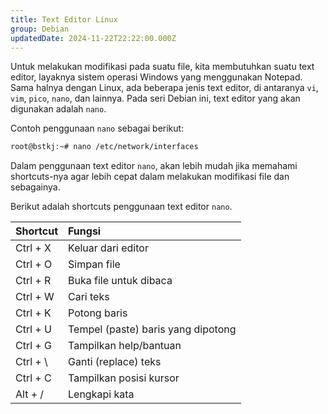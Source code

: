 ```yaml
---
title: Text Editor Linux
group: Debian
updatedDate: 2024-11-22T22:22:00.000Z
---
```

Untuk melakukan modifikasi pada suatu file, kita membutuhkan suatu text editor, layaknya sistem operasi Windows yang menggunakan Notepad. Sama halnya dengan Linux, ada beberapa jenis text editor, di antaranya `vi`, `vim`, `pico`, `nano`, dan lainnya. Pada seri Debian ini, text editor yang akan digunakan adalah `nano`.

Contoh penggunaan `nano` sebagai berikut:
```bash
root@bstkj:~# nano /etc/network/interfaces
```

Dalam penggunaan text editor `nano`, akan lebih mudah jika memahami shortcuts-nya agar lebih cepat dalam melakukan modifikasi file dan sebagainya.

Berikut adalah shortcuts penggunaan text editor `nano`.

| Shortcut | Fungsi |
|:----------|:--------|
| Ctrl + X | Keluar dari editor |
| Ctrl + O | Simpan file |
| Ctrl + R | Buka file untuk dibaca |
| Ctrl + W | Cari teks |
| Ctrl + K | Potong baris |
| Ctrl + U | Tempel (paste) baris yang dipotong |
| Ctrl + G | Tampilkan help/bantuan |
| Ctrl + \ | Ganti (replace) teks |
| Ctrl + C | Tampilkan posisi kursor |
| Alt + / | Lengkapi kata |
